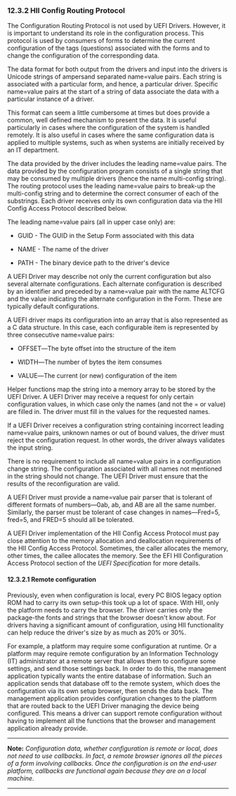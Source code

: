 <!--- @file
  12.3.2 HII Config Routing Protocol

  Copyright (c) 2012-2018, Intel Corporation. All rights reserved.<BR>

  Redistribution and use in source (original document form) and 'compiled'
  forms (converted to PDF, epub, HTML and other formats) with or without
  modification, are permitted provided that the following conditions are met:

  1) Redistributions of source code (original document form) must retain the
     above copyright notice, this list of conditions and the following
     disclaimer as the first lines of this file unmodified.

  2) Redistributions in compiled form (transformed to other DTDs, converted to
     PDF, epub, HTML and other formats) must reproduce the above copyright
     notice, this list of conditions and the following disclaimer in the
     documentation and/or other materials provided with the distribution.

  THIS DOCUMENTATION IS PROVIDED BY TIANOCORE PROJECT "AS IS" AND ANY EXPRESS OR
  IMPLIED WARRANTIES, INCLUDING, BUT NOT LIMITED TO, THE IMPLIED WARRANTIES OF
  MERCHANTABILITY AND FITNESS FOR A PARTICULAR PURPOSE ARE DISCLAIMED. IN NO
  EVENT SHALL TIANOCORE PROJECT  BE LIABLE FOR ANY DIRECT, INDIRECT, INCIDENTAL,
  SPECIAL, EXEMPLARY, OR CONSEQUENTIAL DAMAGES (INCLUDING, BUT NOT LIMITED TO,
  PROCUREMENT OF SUBSTITUTE GOODS OR SERVICES; LOSS OF USE, DATA, OR PROFITS;
  OR BUSINESS INTERRUPTION) HOWEVER CAUSED AND ON ANY THEORY OF LIABILITY,
  WHETHER IN CONTRACT, STRICT LIABILITY, OR TORT (INCLUDING NEGLIGENCE OR
  OTHERWISE) ARISING IN ANY WAY OUT OF THE USE OF THIS DOCUMENTATION, EVEN IF
  ADVISED OF THE POSSIBILITY OF SUCH DAMAGE.

-->

### 12.3.2 HII Config Routing Protocol

The Configuration Routing Protocol is not used by UEFI Drivers. However, it is
important to understand its role in the configuration process. This protocol is
used by consumers of forms to determine the current configuration of the tags
(questions) associated with the forms and to change the configuration of the
corresponding data.

The data format for both output from the drivers and input into the drivers is
Unicode strings of ampersand separated name=value pairs. Each string is
associated with a particular form, and hence, a particular driver. Specific
name=value pairs at the start of a string of data associate the data with a
particular instance of a driver.

This format can seem a little cumbersome at times but does provide a common,
well defined mechanism to present the data. It is useful particularly in cases
where the configuration of the system is handled remotely. It is also useful in
cases where the same configuration data is applied to multiple systems, such as
when systems are initially received by an IT department.

The data provided by the driver includes the leading name=value pairs. The data
provided by the configuration program consists of a single string that may be
consumed by multiple drivers (hence the name multi-config string). The routing
protocol uses the leading name=value pairs to break-up the multi-config string
and to determine the correct consumer of each of the substrings. Each driver
receives only its own configuration data via the HII Config Access Protocol
described below.

The leading name=value pairs (all in upper case only) are:

* GUID - The GUID in the Setup Form associated with this data

* NAME - The name of the driver

* PATH - The binary device path to the driver's device

A UEFI Driver may describe not only the current configuration but also several
alternate configurations. Each alternate configuration is described by an
identifier and preceded by a name=value pair with the name ALTCFG and the value
indicating the alternate configuration in the Form. These are typically default
configurations.

A UEFI driver maps its configuration into an array that is also represented as
a C data structure. In this case, each configurable item is represented by
three consecutive name=value pairs:

* OFFSET―The byte offset into the structure of the item

* WIDTH―The number of bytes the item consumes

* VALUE―The current (or new) configuration of the item

Helper functions map the string into a memory array to be stored by the UEFI
Driver. A UEFI Driver may receive a request for only certain configuration values, in which case only the names (and not the = or value) are filled in. The driver must fill in the values for the requested names.

If a UEFI Driver receives a configuration string containing incorrect leading
name=value pairs, unknown names or out of bound values, the driver must reject
the configuration request. In other words, the driver always validates the
input string.

There is no requirement to include all name=value pairs in a configuration
change string. The configuration associated with all names not mentioned in the
string should not change. The UEFI Driver must ensure that the results of the
reconfiguration are valid.

A UEFI Driver must provide a name=value pair parser that is tolerant of
different formats of numbers―0ab, ab, and AB are all the same number.
Similarly, the parser must be tolerant of case changes in names―Fred=5, fred=5,
and FRED=5 should all be tolerated.

A UEFI Driver implementation of the HII Config Access Protocol must pay close
attention to the memory allocation and deallocation requirements of the HII
Config Access Protocol. Sometimes, the caller allocates the memory, other
times, the callee allocates the memory. See the EFI HII Configuration Access
Protocol section of the _UEFI Specification_ for more details.

#### 12.3.2.1 Remote configuration

Previously, even when configuration is local, every PC BIOS legacy option ROM
had to carry its own setup-this took up a lot of space. With HII, only the
platform needs to carry the browser. The driver carries only the package-the
fonts and strings that the browser doesn't know about. For drivers having a
significant amount of configuration, using HII functionality can help reduce
the driver's size by as much as 20% or 30%.

For example, a platform may require some configuration at runtime. Or a
platform may require remote configuration by an Information Technology (IT)
administrator at a remote server that allows them to configure some settings,
and send those settings back. In order to do this, the management application
typically wants the entire database of information. Such an application sends
that database off to the remote system, which does the configuration via its
own setup browser, then sends the data back. The management application
provides configuration changes to the platform that are routed back to the UEFI
Driver managing the device being configured. This means a driver can support
remote configuration without having to implement all the functions that the
browser and management application already provide.

**********
**Note:** _Configuration data, whether configuration is remote or local, does
not need to use callbacks. In fact, a remote browser ignores all the pieces of
a form involving callbacks. Once the configuration is on the end-user platform,
callbacks are functional again because they are on a local machine._
**********
